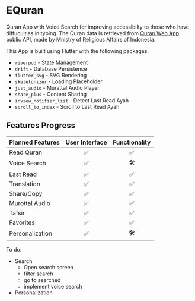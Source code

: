 # EQuran

Quran App with Voice Search for improving accessibilty to those who have 
diffuculties in typing. The Quran data is retrieved from 
[Quran Web App](https://quran.kemenag.go.id/) public API, made by 
Mnistry of Religious Affairs of Indonesia.

This App is built using Flutter with the following packages:

 - `riverpod` - State Management
 - `drift` - Database Persistence
 - `flutter_svg` - SVG Rendering
 - `skeletonizer` - Loading Placeholder
 - `just_audio` - Murattal Audio Player
 - `share_plus` - Content Sharing
 - `inview_notifier_list` - Detect Last Read Ayah
 - `scroll_to_index` - Scroll to Last Read Ayah


## Features Progress

| Planned Features    | User Interface | Functionality |
|:--------------------|:--------------:|:-------------:|
| Read Quran          |        ✅       |       ✅       |
| Voice Search        |        ✅       |       🛠️       |
| Last Read           |        ✅       |       ✅       |
| Translation         |        ✅       |       ✅       |
| Share/Copy          |        ✅       |       ✅       |
| Murottal Audio      |        ✅       |       ✅       |
| Tafsir              |        ✅       |       ✅       |
| Favorites           |        ✅       |       ✅       |
| Personalization     |        ✅       |       🛠️       |

To do:
 - Search
    - Open search screen
    - filter search
    - go to searched
    - implement voice search
 - Personalization

